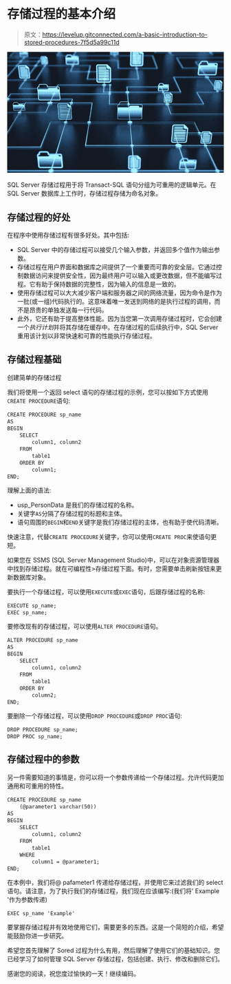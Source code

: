 # 存储过程的基本介绍

> 原文：<https://levelup.gitconnected.com/a-basic-introduction-to-stored-procedures-7f5d5a99c11d>

![](img/f6b9c3603063a3c522b978b2ed0ea805.png)

SQL Server 存储过程用于将 Transact-SQL 语句分组为可重用的逻辑单元。在 SQL Server 数据库上工作时，存储过程存储为命名对象。

## 存储过程的好处

在程序中使用存储过程有很多好处。其中包括:

*   SQL Server 中的存储过程可以接受几个输入参数，并返回多个值作为输出参数。
*   存储过程在用户界面和数据库之间提供了一个重要而可靠的安全层。它通过控制数据访问来提供安全性，因为最终用户可以输入或更改数据，但不能编写过程。它有助于保持数据的完整性，因为输入的信息是一致的。
*   使用存储过程可以大大减少客户端和服务器之间的网络流量，因为命令是作为一批(或一组)代码执行的。这意味着唯一发送到网络的是执行过程的调用，而不是昂贵的单独发送每一行代码。
*   此外，它还有助于提高整体性能。因为当您第一次调用存储过程时，它会创建一个*执行计划*并将其存储在缓存中。在存储过程的后续执行中，SQL Server 重用该计划以非常快速和可靠的性能执行存储过程。

## 存储过程基础

创建简单的存储过程

我们将使用一个返回 select 语句的存储过程的示例，您可以按如下方式使用`CREATE PROCEDURE`语句:

```
CREATE PROCEDURE sp_name
AS
BEGIN
    SELECT 
        column1, column2
    FROM 
        table1
    ORDER BY 
        column1;
END;
```

理解上面的语法:

*   usp_PersonData 是我们的存储过程的名称。
*   关键字`AS`分隔了存储过程的标题和主体。
*   语句周围的`BEGIN`和`END`关键字是我们存储过程的主体，也有助于使代码清晰。

快速注意，代替`CREATE PROCEDURE`关键字，你可以使用`CREATE PROC`来使语句更短。

如果您在 SSMS (SQL Server Management Studio)中，可以在对象资源管理器中找到存储过程。就在可编程性>存储过程下面。有时，您需要单击刷新按钮来更新数据库对象。

要执行一个存储过程，可以使用`EXECUTE`或`EXEC`语句，后跟存储过程的名称:

```
EXECUTE sp_name;
EXEC sp_name;
```

要修改现有的存储过程，可以使用`ALTER PROCEDURE`语句。

```
ALTER PROCEDURE sp_name
AS
BEGIN
    SELECT 
        column1, column2
    FROM 
        table1
    ORDER BY 
        column2; 
END;
```

要删除一个存储过程，可以使用`DROP PROCEDURE`或`DROP PROC`语句:

```
DROP PROCEDURE sp_name;
DROP PROC sp_name;
```

## **存储过程中的参数**

另一件需要知道的事情是，你可以将一个参数传递给一个存储过程。允许代码更加通用和可重用的特性。

```
CREATE PROCEDURE sp_name
    (@parameter1 varchar(50))
AS
BEGIN
    SELECT 
        column1, column2
    FROM 
        table1
    WHERE
        column1 = @parameter1; 
END;
```

在本例中，我们将@ pafameter1 传递给存储过程，并使用它来过滤我们的 select 语句。请注意，为了执行我们的存储过程，我们现在应该编写:(我们将' Example '作为参数传递)

```
EXEC sp_name 'Example'
```

要掌握存储过程并有效地使用它们，需要更多的东西。这是一个简短的介绍，希望能鼓励你进一步研究。

希望您首先理解了 Sored 过程为什么有用，然后理解了使用它们的基础知识。您已经学习了如何管理 SQL Server 存储过程，包括创建、执行、修改和删除它们。

感谢您的阅读，祝您度过愉快的一天！继续编码。